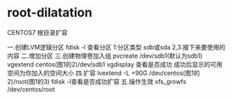 # root-dilatation
CENTOS7 根目录扩容


一.创建LVM逻辑分区 
 fdisk -l 查看分区 
 1:分区类型 sdb或sda 
 2,3:接下来要使用的内容 
 二.增加分区 
三.创建物理卷加入组 
pvcreate /dev/sdb1(默认为sdb1) 
vgextend centos(图1的2)/dev/sdb1 
vgdisplay 查看是否成功 
成功后显示的可用空间为你加入的空间大小 
四.扩容 
lvextend -L +90G /dev/centos(图1的2)/root(图1的3) 
fdisk -l查看是否成功扩容 
五.操作生效 
xfs_growfs /dev/centos/root
 

